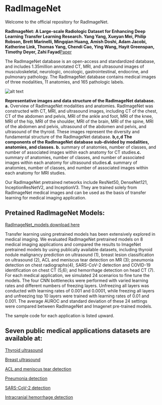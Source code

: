 # RadImageNet
Welcome to the official repository for RadImageNet. 

__RadImageNet: A Large-scale Radiologic Dataset for Enhancing Deep Learning Transfer Learning Research. Yang Yang, Xueyan Mei, Philip Robson, Brett Marinelli, Mingqian Huang, Amish Doshi, Adam Jacobi, Katherine Link, Thomas Yang, Chendi Cao, Ying Wang, Hayit Greenspan, Timothy Deyer, Zahi Fayad__[Paper](https://www.researchsquare.com/article/rs-600803/v1)

The RadImageNet database is an open-access and standardized database, and includes 1.35million annotated CT, MRI, and ultrasound images of musculoskeletal, neurologic, oncologic, gastrointestinal, endocrine, and pulmonary pathology. The RadImageNet database contains medical images of three modalities, 11 anatomies, and 165 pathologic labels. 

![alt text](https://github.com/BMEII-AI/RadImageNet/blob/main/util/database.png)

__Representative images and data structure of the RadImageNet database.__ __a.__ Overview of RadImageNet modalities and anatomies. RadImageNet was constructed with CT, MRI, and ultrasound images, including CT of the chest, CT of the abdomen and pelvis, MRI of the ankle and foot, MRI of the knee, MRI of the hip, MRI of the shoulder, MRI of the brain, MRI of the spine, MRI of the abdomen and pelvis, ultrasound of the abdomen and pelvis, and ultrasound of the thyroid. These images represent the diversity and fundamental structure of the RadImageNet database. **b,c,d The components of the RadImageNet database sub-divided by modalities, anatomies, and classes.** __b.__ summary of anatomies, number of classes, and number of associated images within each anatomy for CT studies.__c.__ summary of anatomies, number of classes, and number of associated images within each anatomy for ultrasound studies.__d.__ summary of anatomies, number of classes, and number of associated images within each anatomy for MRI studies.



Our RadImageNet pretrained networks include ResNet50, DenseNet121, InceptionResNetV2, and InceptionV3. They are trained solely from RadImageNet medical images and can be used as the basis of transfer learning for medical imaging application.


## Pretained RadImageNet Models: 

[RadImageNet_models download here](https://drive.google.com/drive/folders/1ARscSSpTsZyC5-dhnje2fnqNa6GrTix_?usp=sharing)

Transfer learning using pretrained models has been extensively explored in medical imaging.  We evaluated RadImageNet pretrained models on 8 medical imaging applications and compared the results to ImageNet pretrained models by using publically available datasets, including thyroid nodule malignancy prediction on ultrasound (1), breast lesion classification on ultrasound (2), ACL and meniscus tear detection on MR (3); pneumonia detection on chest radiographs(4), SARS-CoV-2 detection and COVID-19 identification on chest CT (5,6); and hemorrhage detection on head CT (7). For each medical application, we simulated 24 scenarios to fine tune the models.  The four  CNN bottlenecks were performed with varied learning rates and different numbers of freezing layers. Unfreezing all layers was conducted with learning rates of 0.001 and 0.0001, while freezing all layers and unfreezing top 10 layers were trained with learning rates of 0.01 and 0.001. The average AUROC and standard deviation of these 24 settings were compared between RadImageNet and Imagenet pre-trained models.

The sample code for each application is listed upward. 

## Seven public medical applications datasets are available at:

[Thyroid ultrasound](https://www.spiedigitallibrary.org/conference-proceedings-of-spie/9287/92870W/An-open-access-thyroid-ultrasound-image-database/10.1117/12.2073532.full?SSO=1
)

[Breast ultrasound](https://www.kaggle.com/aryashah2k/breast-ultrasound-images-dataset)

[ACL and meniscus tear detection](https://stanfordmlgroup.github.io/competitions/mrnet/)

[Pneumonia detection](https://www.kaggle.com/c/rsna-pneumonia-detection-challenge)

[SARS-CoV-2 detection](http://ncov-ai.big.ac.cn/download?lang=en)

[Intracranial hemorrhage detection](https://www.kaggle.com/c/rsna-intracranial-hemorrhage-detection)


